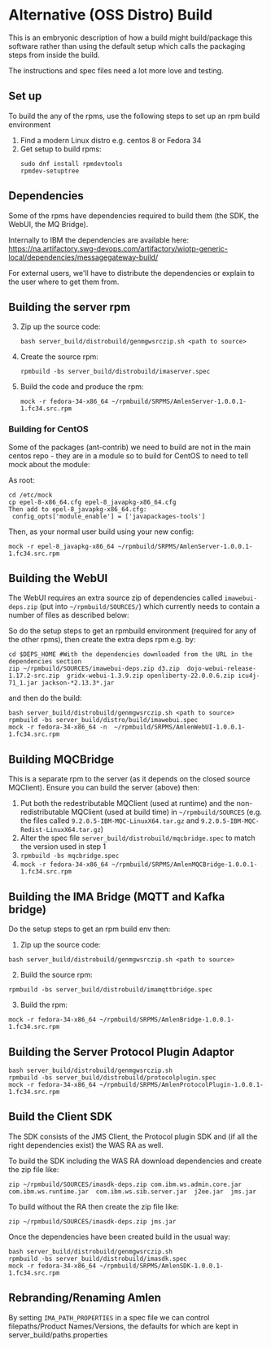 # Alternative (OSS Distro) Build
This is an embryonic description of how a build might build/package this software
rather than using the default setup which calls the packaging steps from inside the
build.

The instructions and spec files need a lot more love and testing.

## Set up
To build the any of the rpms, use the following steps to set up an rpm build environment

1) Find a modern Linux distro e.g. centos 8 or Fedora 34
2) Get setup to build rpms:
    ``` 
    sudo dnf install rpmdevtools
    rpmdev-setuptree
    ```

## Dependencies

Some of the rpms have dependencies required to build them (the SDK, the WebUI, the MQ Bridge).

Internally to IBM the dependencies are available here:
https://na.artifactory.swg-devops.com/artifactory/wiotp-generic-local/dependencies/messagegateway-build/

For external users, we'll have to distribute the dependencies or explain to the user where to 
get them from.

## Building the server rpm
3) Zip up the source code:
    ```
    bash server_build/distrobuild/genmgwsrczip.sh <path to source>
    ```
4) Create the source rpm:
    ```
    rpmbuild -bs server_build/distrobuild/imaserver.spec
    ```
5) Build the code and produce the rpm:
    ```
    mock -r fedora-34-x86_64 ~/rpmbuild/SRPMS/AmlenServer-1.0.0.1-1.fc34.src.rpm
    ```

### Building for CentOS
Some of the packages (ant-contrib) we need to build are not in the main centos repo - they are in a module
so to build for CentOS to need to tell mock about the module:

As root:
```
cd /etc/mock
cp epel-8-x86_64.cfg epel-8_javapkg-x86_64.cfg
Then add to epel-8_javapkg-x86_64.cfg:
 config_opts['module_enable'] = ['javapackages-tools']
```
Then, as your normal user build using your new config:
```
mock -r epel-8_javapkg-x86_64 ~/rpmbuild/SRPMS/AmlenServer-1.0.0.1-1.fc34.src.rpm 
```

## Building the WebUI
The WebUI requires an extra source zip of dependencies called `imawebui-deps.zip` 
(put into `~/rpmbuild/SOURCES/`) which currently needs to contain a number of files as described
below:

So do the setup steps to get an rpmbuild environment (required for any of the other rpms), then create
the extra deps rpm e.g. by:
```
cd $DEPS_HOME #With the dependencies downloaded from the URL in the dependencies section
zip ~/rpmbuild/SOURCES/imawebui-deps.zip d3.zip  dojo-webui-release-1.17.2-src.zip  gridx-webui-1.3.9.zip openliberty-22.0.0.6.zip icu4j-71_1.jar jackson-*2.13.3*.jar

```
and then do the build:
```
bash server_build/distrobuild/genmgwsrczip.sh <path to source>
rpmbuild -bs server_build/distro/build/imawebui.spec 
mock -r fedora-34-x86_64 -n  ~/rpmbuild/SRPMS/AmlenWebUI-1.0.0.1-1.fc34.src.rpm 
``` 

## Building MQCBridge
This is a separate rpm to the server (as it depends on the closed source MQClient). 
Ensure you can build the server (above) then:

1. Put both the redestributable MQClient (used at runtime) and the non-redistributable MQClient
   (used at build time) in `~/rpmbuild/SOURCES` (e.g. the files called `9.2.0.5-IBM-MQC-LinuxX64.tar.gz` and `9.2.0.5-IBM-MQC-Redist-LinuxX64.tar.gz`) 
2. Alter the spec file `server_build/distrobuild/mqcbridge.spec` to match the version used in step 1
3. `rpmbuild -bs mqcbridge.spec`
4. `mock -r fedora-34-x86_64 ~/rpmbuild/SRPMS/AmlenMQCBridge-1.0.0.1-1.fc34.src.rpm`


## Building the IMA Bridge (MQTT and Kafka bridge)

Do the setup steps to get an rpm build env then:

1) Zip up the source code:
```
bash server_build/distrobuild/genmgwsrczip.sh <path to source>
``` 
2) Build the source rpm:
```
rpmbuild -bs server_build/distrobuild/imamqttbridge.spec 
```
3) Build the rpm:
```
mock -r fedora-34-x86_64 ~/rpmbuild/SRPMS/AmlenBridge-1.0.0.1-1.fc34.src.rpm
```



## Building the Server Protocol Plugin Adaptor

```
bash server_build/distrobuild/genmgwsrczip.sh
rpmbuild -bs server_build/distrobuild/protocolplugin.spec 
mock -r fedora-34-x86_64 ~/rpmbuild/SRPMS/AmlenProtocolPlugin-1.0.0.1-1.fc34.src.rpm
```

## Build the Client SDK

The SDK consists of the JMS Client, the Protocol plugin SDK and (if all the right 
dependencies exist) the WAS RA as well.

To build the SDK including the WAS RA download dependencies and create the zip file like:
```
zip ~/rpmbuild/SOURCES/imasdk-deps.zip com.ibm.ws.admin.core.jar  com.ibm.ws.runtime.jar  com.ibm.ws.sib.server.jar  j2ee.jar  jms.jar
```
To build without the RA then create the zip file like:
```
zip ~/rpmbuild/SOURCES/imasdk-deps.zip jms.jar
```
Once the dependencies have been created build in the usual way:
```
bash server_build/distrobuild/genmgwsrczip.sh
rpmbuild -bs server_build/distrobuild/imasdk.spec 
mock -r fedora-34-x86_64 ~/rpmbuild/SRPMS/AmlenSDK-1.0.0.1-1.fc34.src.rpm
```


## Rebranding/Renaming Amlen

By setting `IMA_PATH_PROPERTIES` in a spec file we can control filepaths/Product Names/Versions,
the defaults for which are kept in server_build/paths.properties




